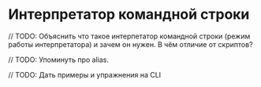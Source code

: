 # Интерпретатор командной строки

// TODO: Объяснить что такое интерпетатор командной строки (режим работы интерпретатора) и зачем он нужен. В чём отличие от скриптов?

// TODO: Упоминуть про alias.

// TODO: Дать примеры и упражнения на CLI